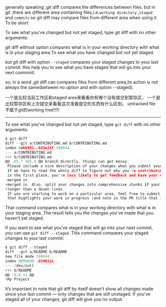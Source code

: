 generally speaking ,git diff compares the differences between files.
but in git ,there are different area containing files,i.e.`working directory`
,`staged` and `commits`.so git diff may compare files from different area when using it. 
To be short

To see what you’ve changed but not yet staged, type git diff with no other arguments:

git diff without option compares what is in your working directory with what is in your
staging area.To see what you have changed but not yet staged.

but git diff with option `--staged` compares your staged changes to your last commit.
this help you to see what you have staged that will go into your next commmit.

so, in a word ,git diff can compares files from different area,its action is not always the
same(between no option and with option --staged).

一个是比较当前工作区和staged area来看看你有哪个没有提交到暂存区，
一个是比较暂存区和上次提交来看看这次准备提交的东西有什么区别。
untracked file 不属于git的working tree!!!!!





---------------------------

To see what you’ve changed but not yet staged, type `git diff` with no other arguments:

```c
$ git diff
diff --git a/CONTRIBUTING.md b/CONTRIBUTING.md
index 8ebb991..643e24f 100644
--- a/CONTRIBUTING.md
+++ b/CONTRIBUTING.md
@@ -65,7 +65,8 @@ branch directly, things can get messy.
 Please include a nice description of your changes when you submit your PR;
 if we have to read the whole diff to figure out why you're contributing
 in the first place, you're less likely to get feedback and have your change
-merged in.
+merged in. Also, split your changes into comprehensive chunks if your patch is
+longer than a dozen lines.
 If you are starting to work on a particular area, feel free to submit a PR
 that highlights your work in progress (and note in the PR title that it's
```

That command compares what is in your working directory with what is in your staging area. The result tells you the changes you’ve made that you haven’t yet staged.

If you want to see what you’ve staged that will go into your next commit, you can use `git diff --staged`. This command compares your staged changes to your last commit:

```c
$ git diff --staged
diff --git a/README b/README
new file mode 100644
index 0000000..03902a1
--- /dev/null
+++ b/README
@@ -0,0 +1 @@
+My Project
```

It’s important to note that git diff by itself doesn’t show all changes made since your last commit — only changes that are still unstaged. If you’ve staged all of your changes, git diff will give you no output.
